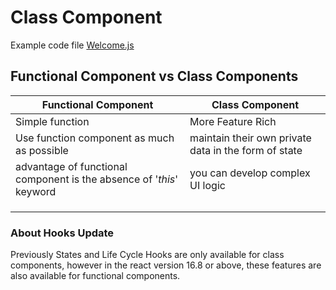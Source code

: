 # Class Component

Example code file [Welcome.js](../src/components/Welcome.js)

## Functional Component vs Class Components

| Functional Component                                                 | Class Component                                      |
| -------------------------------------------------------------------- | ---------------------------------------------------- |
| Simple function                                                      | More Feature Rich                                    |
| Use function component as much as possible                           | maintain their own private data in the form of state |
| advantage of functional component is the absence of '_this_' keyword | you can develop complex UI logic                     |
|                                                                      |                                                      |
|                                                                      |                                                      |
|                                                                      |                                                      |

### About Hooks Update

Previously States and Life Cycle Hooks are only available for class components, however in the react version 16.8 or above, these features are also available for functional components.
